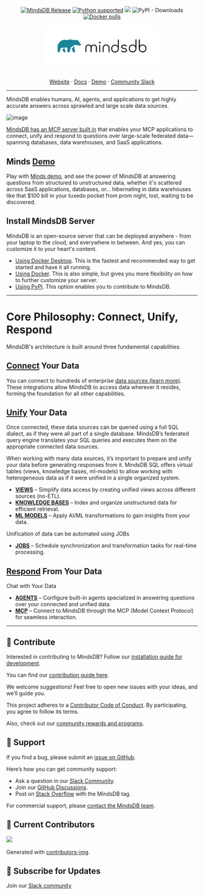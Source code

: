 

<a name="readme-top"></a>

<div align="center">
	<a href="https://pypi.org/project/MindsDB/" target="_blank"><img src="https://badge.fury.io/py/MindsDB.svg" alt="MindsDB Release"></a>
	<a href="https://www.python.org/downloads/" target="_blank"><img src="https://img.shields.io/badge/python-3.10.x%7C%203.11.x-brightgreen.svg" alt="Python supported"></a>
	<a href="https://ossrank.com/p/630"><img src="https://shields.io/endpoint?url=https://ossrank.com/shield/630"></a>
	<img alt="PyPI - Downloads" src="https://img.shields.io/pypi/dm/Mindsdb">
	<a href="https://hub.docker.com/u/mindsdb" target="_blank"><img src="https://img.shields.io/docker/pulls/mindsdb/mindsdb" alt="Docker pulls"></a>

  <br />
  <br />

  <a href="https://github.com/mindsdb/mindsdb">
    <img src="/docs/assets/mindsdb_logo.png" alt="MindsDB" width="300">
  </a>

  <p align="center">
    <br />
    <a href="https://www.mindsdb.com?utm_medium=community&utm_source=github&utm_campaign=mindsdb%20repo">Website</a>
    ·
    <a href="https://docs.mindsdb.com?utm_medium=community&utm_source=github&utm_campaign=mindsdb%20repo">Docs</a>
    ·
    <a href="https://mindsdb.com/contact">Demo</a>
    ·
    <a href="https://mindsdb.com/joincommunity?utm_medium=community&utm_source=github&utm_campaign=mindsdb%20repo">Community Slack</a>
  </p>
</div>

----------------------------------------


MindsDB enables humans, AI, agents, and applications to get highly accurate answers across sprawled and large scale data sources.

![image](https://github.com/user-attachments/assets/a796276a-2d3e-4aa2-9a52-25bf44cf32e7)


[MindsDB has an MCP server built in](https://docs.mindsdb.com/mcp/overview) that enables your MCP applications to connect, unify and respond to questions over large-scale federated data—spanning databases, data warehouses, and SaaS applications.

## Minds [Demo](https://mindsdb.com/contact)
Play with [Minds demo](https://mindsdb.com/contact), and see the power of MindsDB at answering questions from structured to unstructured data, whether it's scattered across SaaS applications, databases, or... hibernating in data warehouses like that $100 bill in your tuxedo pocket from prom night, lost, waiting to be discovered.
 
## Install MindsDB Server 

MindsDB is an open-source server that can be deployed anywhere - from your laptop to the cloud, and everywhere in between. And yes, you can customize it to your heart's content.

  * [Using Docker Desktop](https://docs.mindsdb.com/setup/self-hosted/docker-desktop). This is the fastest and recommended way to get started and have it all running.
  * [Using Docker](https://docs.mindsdb.com/setup/self-hosted/docker). This is also simple, but gives you more flexibility on how to further customize your server.
  * [Using PyPI](https://docs.mindsdb.com/contribute/install). This option enables you to contribute to MindsDB.

----------------------------------------

# Core Philosophy: Connect, Unify, Respond

MindsDB's architecture is built around three fundamental capabilities:

## [Connect](https://docs.mindsdb.com/integrations/data-overview) Your Data

You can connect to hundreds of enterprise [data sources (learn more)](https://docs.mindsdb.com/integrations/data-overview). These integrations allow MindsDB to access data wherever it resides, forming the foundation for all other capabilities.

## [Unify](https://docs.mindsdb.com/mindsdb_sql/overview) Your Data

Once connected, these data sources can be queried using a full SQL dialect, as if they were all part of a single database. MindsDB’s federated query engine translates your SQL queries and executes them on the appropriate connected data sources.

When working with many data sources, it’s important to prepare and unify your data before generating responses from it. MindsDB SQL offers virtual tables (views, knowledge bases, ml-models) to allow working with heterogeneous data as if it were unified in a single organized system.

* [**VIEWS**](https://docs.mindsdb.com/mindsdb_sql/sql/create/view) – Simplify data access by creating unified views across different sources (no-ETL).
* [**KNOWLEDGE BASES**](https://docs.mindsdb.com/mindsdb_sql/knowledge-bases) – Index and organize unstructured data for efficient retrieval.
* [**ML MODELS**](https://docs.mindsdb.com/mindsdb_sql/sql/create/model) – Apply AI/ML transformations to gain insights from your data.

Unification of data can be automated using JOBs

* [**JOBS**](https://docs.mindsdb.com/mindsdb_sql/sql/create/jobs) – Schedule synchronization and transformation tasks for real-time processing.


## [Respond](https://docs.mindsdb.com/mindsdb_sql/agents/agent) From Your Data

Chat with Your Data

* [**AGENTS**](https://docs.mindsdb.com/mindsdb_sql/agents/agent) – Configure built-in agents specialized in answering questions over your connected and unified data.
* [**MCP**](https://docs.mindsdb.com/mcp/overview) – Connect to MindsDB through the MCP (Model Context Protocol) for seamless interaction.

----------------------------------------

## 🤝 Contribute

Interested in contributing to MindsDB? Follow our [installation guide for development](https://docs.mindsdb.com/contribute/install?utm_medium=community&utm_source=github&utm_campaign=mindsdb%20repo).

You can find our [contribution guide here](https://docs.mindsdb.com/contribute/contribute?utm_medium=community&utm_source=github&utm_campaign=mindsdb%20repo).

We welcome suggestions! Feel free to open new issues with your ideas, and we’ll guide you.

This project adheres to a [Contributor Code of Conduct](https://github.com/mindsdb/mindsdb/blob/main/CODE_OF_CONDUCT.md). By participating, you agree to follow its terms.

Also, check out our [community rewards and programs](https://mindsdb.com/community?utm_medium=community&utm_source=github&utm_campaign=mindsdb%20repo).

## 🤍 Support

If you find a bug, please submit an [issue on GitHub](https://github.com/mindsdb/mindsdb/issues/new/choose).

Here’s how you can get community support:

* Ask a question in our [Slack Community](https://mindsdb.com/joincommunity?utm_medium=community&utm_source=github&utm_campaign=mindsdb%20repo).
* Join our [GitHub Discussions](https://github.com/mindsdb/mindsdb/discussions).
* Post on [Stack Overflow](https://stackoverflow.com/questions/tagged/mindsdb) with the MindsDB tag.

For commercial support, please [contact the MindsDB team](https://mindsdb.com/contact?utm_medium=community&utm_source=github&utm_campaign=mindsdb%20repo).

## 💚 Current Contributors

<a href="https://github.com/mindsdb/mindsdb/graphs/contributors">
  <img src="https://contributors-img.web.app/image?repo=mindsdb/mindsdb" />
</a>

Generated with [contributors-img](https://contributors-img.web.app).

## 🔔 Subscribe for Updates

Join our [Slack community](https://mindsdb.com/joincommunity)
